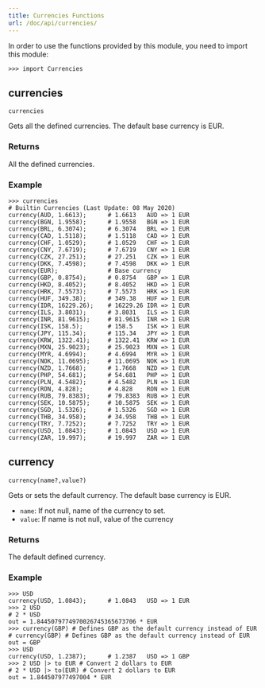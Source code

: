 ```yaml
---
title: Currencies Functions
url: /doc/api/currencies/
---
```




In order to use the functions provided by this module, you need to import this module:

```kalk
>>> import Currencies
```

## currencies

`currencies`

Gets all the defined currencies. The default base currency is EUR.

### Returns

All the defined currencies.

### Example

```kalk
>>> currencies
# Builtin Currencies (Last Update: 08 May 2020)
currency(AUD, 1.6613);      # 1.6613   AUD => 1 EUR
currency(BGN, 1.9558);      # 1.9558   BGN => 1 EUR
currency(BRL, 6.3074);      # 6.3074   BRL => 1 EUR
currency(CAD, 1.5118);      # 1.5118   CAD => 1 EUR
currency(CHF, 1.0529);      # 1.0529   CHF => 1 EUR
currency(CNY, 7.6719);      # 7.6719   CNY => 1 EUR
currency(CZK, 27.251);      # 27.251   CZK => 1 EUR
currency(DKK, 7.4598);      # 7.4598   DKK => 1 EUR
currency(EUR);              # Base currency
currency(GBP, 0.8754);      # 0.8754   GBP => 1 EUR
currency(HKD, 8.4052);      # 8.4052   HKD => 1 EUR
currency(HRK, 7.5573);      # 7.5573   HRK => 1 EUR
currency(HUF, 349.38);      # 349.38   HUF => 1 EUR
currency(IDR, 16229.26);    # 16229.26 IDR => 1 EUR
currency(ILS, 3.8031);      # 3.8031   ILS => 1 EUR
currency(INR, 81.9615);     # 81.9615  INR => 1 EUR
currency(ISK, 158.5);       # 158.5    ISK => 1 EUR
currency(JPY, 115.34);      # 115.34   JPY => 1 EUR
currency(KRW, 1322.41);     # 1322.41  KRW => 1 EUR
currency(MXN, 25.9023);     # 25.9023  MXN => 1 EUR
currency(MYR, 4.6994);      # 4.6994   MYR => 1 EUR
currency(NOK, 11.0695);     # 11.0695  NOK => 1 EUR
currency(NZD, 1.7668);      # 1.7668   NZD => 1 EUR
currency(PHP, 54.681);      # 54.681   PHP => 1 EUR
currency(PLN, 4.5482);      # 4.5482   PLN => 1 EUR
currency(RON, 4.828);       # 4.828    RON => 1 EUR
currency(RUB, 79.8383);     # 79.8383  RUB => 1 EUR
currency(SEK, 10.5875);     # 10.5875  SEK => 1 EUR
currency(SGD, 1.5326);      # 1.5326   SGD => 1 EUR
currency(THB, 34.958);      # 34.958   THB => 1 EUR
currency(TRY, 7.7252);      # 7.7252   TRY => 1 EUR
currency(USD, 1.0843);      # 1.0843   USD => 1 EUR
currency(ZAR, 19.997);      # 19.997   ZAR => 1 EUR
```

## currency

`currency(name?,value?)`

Gets or sets the default currency. The default base currency is EUR.

- `name`: If not null, name of the currency to set.
- `value`: If name is not null, value of the currency

### Returns

The default defined currency.

### Example

```kalk
>>> USD
currency(USD, 1.0843);      # 1.0843   USD => 1 EUR
>>> 2 USD
# 2 * USD
out = 1.8445079774970026745365673706 * EUR
>>> currency(GBP) # Defines GBP as the default currency instead of EUR
# currency(GBP) # Defines GBP as the default currency instead of EUR
out = GBP
>>> USD
currency(USD, 1.2387);      # 1.2387   USD => 1 GBP
>>> 2 USD |> to EUR # Convert 2 dollars to EUR
# 2 * USD |> to(EUR) # Convert 2 dollars to EUR
out = 1.844507977497004 * EUR
```
